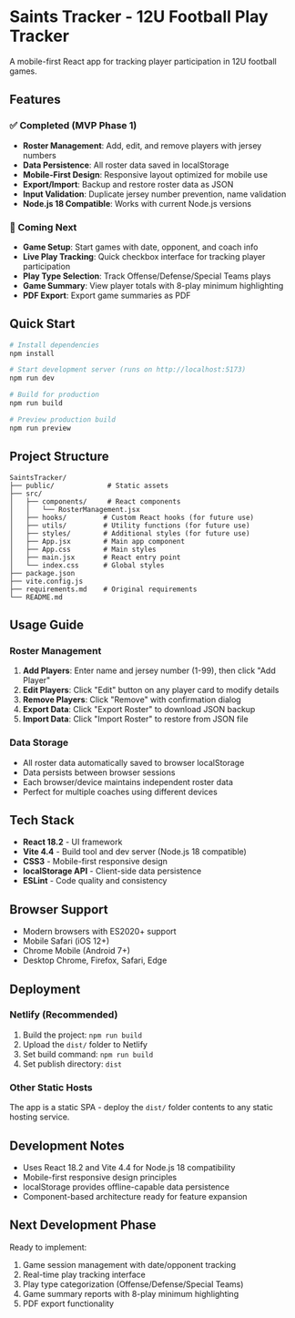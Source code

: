 # Saints Tracker - 12U Football Play Tracker

A mobile-first React app for tracking player participation in 12U football games.

## Features

### ✅ Completed (MVP Phase 1)
- **Roster Management**: Add, edit, and remove players with jersey numbers
- **Data Persistence**: All roster data saved in localStorage
- **Mobile-First Design**: Responsive layout optimized for mobile use
- **Export/Import**: Backup and restore roster data as JSON
- **Input Validation**: Duplicate jersey number prevention, name validation
- **Node.js 18 Compatible**: Works with current Node.js versions

### 🚧 Coming Next
- **Game Setup**: Start games with date, opponent, and coach info
- **Live Play Tracking**: Quick checkbox interface for tracking player participation
- **Play Type Selection**: Track Offense/Defense/Special Teams plays
- **Game Summary**: View player totals with 8-play minimum highlighting
- **PDF Export**: Export game summaries as PDF

## Quick Start

```bash
# Install dependencies
npm install

# Start development server (runs on http://localhost:5173)
npm run dev

# Build for production
npm run build

# Preview production build
npm run preview
```

## Project Structure

```
SaintsTracker/
├── public/             # Static assets
├── src/
│   ├── components/     # React components
│   │   └── RosterManagement.jsx
│   ├── hooks/         # Custom React hooks (for future use)
│   ├── utils/         # Utility functions (for future use)
│   ├── styles/        # Additional styles (for future use)
│   ├── App.jsx        # Main app component
│   ├── App.css        # Main styles
│   ├── main.jsx       # React entry point
│   └── index.css      # Global styles
├── package.json
├── vite.config.js
├── requirements.md    # Original requirements
└── README.md
```

## Usage Guide

### Roster Management
1. **Add Players**: Enter name and jersey number (1-99), then click "Add Player"
2. **Edit Players**: Click "Edit" button on any player card to modify details
3. **Remove Players**: Click "Remove" with confirmation dialog
4. **Export Data**: Click "Export Roster" to download JSON backup
5. **Import Data**: Click "Import Roster" to restore from JSON file

### Data Storage
- All roster data automatically saved to browser localStorage
- Data persists between browser sessions
- Each browser/device maintains independent roster data
- Perfect for multiple coaches using different devices

## Tech Stack
- **React 18.2** - UI framework
- **Vite 4.4** - Build tool and dev server (Node.js 18 compatible)
- **CSS3** - Mobile-first responsive design
- **localStorage API** - Client-side data persistence
- **ESLint** - Code quality and consistency

## Browser Support
- Modern browsers with ES2020+ support
- Mobile Safari (iOS 12+)
- Chrome Mobile (Android 7+)
- Desktop Chrome, Firefox, Safari, Edge

## Deployment

### Netlify (Recommended)
1. Build the project: `npm run build`
2. Upload the `dist/` folder to Netlify
3. Set build command: `npm run build`
4. Set publish directory: `dist`

### Other Static Hosts
The app is a static SPA - deploy the `dist/` folder contents to any static hosting service.

## Development Notes
- Uses React 18.2 and Vite 4.4 for Node.js 18 compatibility
- Mobile-first responsive design principles
- localStorage provides offline-capable data persistence
- Component-based architecture ready for feature expansion

## Next Development Phase
Ready to implement:
1. Game session management with date/opponent tracking
2. Real-time play tracking interface
3. Play type categorization (Offense/Defense/Special Teams)
4. Game summary reports with 8-play minimum highlighting
5. PDF export functionality
